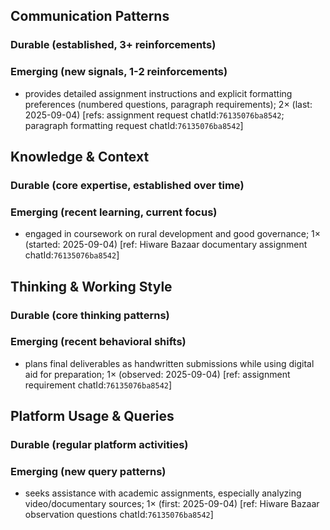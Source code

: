 ## Communication Patterns
### Durable (established, 3+ reinforcements)

### Emerging (new signals, 1-2 reinforcements)
- provides detailed assignment instructions and explicit formatting preferences (numbered questions, paragraph requirements); 2× (last: 2025-09-04) [refs: assignment request chatId:`76135076ba8542`; paragraph formatting request chatId:`76135076ba8542`]

## Knowledge & Context
### Durable (core expertise, established over time)

### Emerging (recent learning, current focus)
- engaged in coursework on rural development and good governance; 1× (started: 2025-09-04) [ref: Hiware Bazaar documentary assignment chatId:`76135076ba8542`]

## Thinking & Working Style
### Durable (core thinking patterns)

### Emerging (recent behavioral shifts)
- plans final deliverables as handwritten submissions while using digital aid for preparation; 1× (observed: 2025-09-04) [ref: assignment requirement chatId:`76135076ba8542`]

## Platform Usage & Queries
### Durable (regular platform activities)

### Emerging (new query patterns)
- seeks assistance with academic assignments, especially analyzing video/documentary sources; 1× (first: 2025-09-04) [ref: Hiware Bazaar observation questions chatId:`76135076ba8542`]